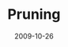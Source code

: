 ---
layout: media
category: media
series: "The Garden"
title: "Pruning"
date: 2009-10-26
description: "Sometimes God will \"prune\" things out of our life - even good things - so that we can bear more fruit over the long-term."
video: "https://s3.amazonaws.com/crossroadsvideomessages/Garden3.mp4"
video-poster: "https://www.crossroads.net/uploadedfiles/Garden3-still.jpg"
---